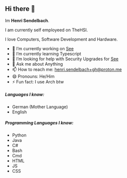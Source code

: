 ## Hi there 👋

Im **Henri Sendelbach**.

I am currently self employeed on TheHSI.

I love Computers, Software Development and Hardware.

- 🔭 I’m currently working on [See](https://github.com/Henrisen/see)
- 🌱 I’m currently learning Typescript
- 🤔 I’m looking for help with Security Upgrades for [See](https://github.com/Henrisen/see)
- 💬 Ask me about Anything
- 📫 How to reach me: henri.sendelbach+gh@proton.me
- 😄 Pronouns: He/Him
- ⚡ Fun fact: I use Arch btw

##### Languages I know:
- German (Mother Language)
- English

##### Programming Languages I know:
- Python
- Java
- C#
- Bash
- Cmd
- HTML
- JS
- CSS
